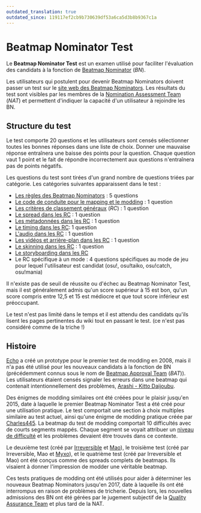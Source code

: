 ```yaml
---
outdated_translation: true
outdated_since: 119117ef2cb9b730639df53a6ca5d3b8b9367c1a
---
```


# Beatmap Nominator Test

Le **Beatmap Nominator Test** est un examen utilisé pour faciliter l'évaluation des candidats à la fonction de [Beatmap Nominator](/wiki/People/Beatmap_Nominators) (*BN*).

Les utilisateurs qui postulent pour devenir Beatmap Nominators doivent passer un test sur le [site web des Beatmap Nominators](https://bn.mappersguild.com/). Les résultats du test sont visibles par les membres de la [Nomination Assessment Team](/wiki/People/Nomination_Assessment_Team) (*NAT*) et permettent d'indiquer la capacité d'un utilisateur à rejoindre les BN.

## Structure du test

Le test comporte 20 questions et les utilisateurs sont censés sélectionner toutes les bonnes réponses dans une liste de choix. Donner une mauvaise réponse entraînera une baisse des points pour la question. Chaque question vaut 1 point et le fait de répondre incorrectement aux questions n'entraînera pas de points négatifs.

Les questions du test sont tirées d'un grand nombre de questions triées par catégorie. Les catégories suivantes apparaissent dans le test :

- [Les règles des Beatmap Nominators](/wiki/People/Beatmap_Nominators/Rules) : 5 questions
- [Le code de conduite pour le mapping et le modding](/wiki/Rules/Code_of_conduct_for_modding_and_mapping) : 1 question
- [Les critères de classement généraux](/wiki/Ranking_criteria#général) (*RC*) : 1 question
- [Le spread dans les RC](/wiki/Ranking_criteria#beatmap) : 1 question
- [Les métadonnées dans les RC](/wiki/Ranking_criteria#metadata) : 1 question
- [Le timing dans les RC](/wiki/Ranking_criteria#timing): 1 question
- [L'audio dans les RC](/wiki/Ranking_criteria#audio) : 1 question
- [Les vidéos et arrière-plan dans les RC](/wiki/Ranking_criteria#vidéo-et-arrière-plan) : 1 question
- [Le skinning dans les RC](/wiki/Ranking_criteria#skinning) : 1 question
- [Le storyboarding dans les RC](/wiki/Ranking_criteria#storyboarding)
- Le RC spécifique à un mode : 4 questions spécifiques au mode de jeu pour lequel l'utilisateur est candidat (osu!, osu!taiko, osu!catch, osu!mania)

Il n'existe pas de seuil de réussite ou d'échec au Beatmap Nominator Test, mais il est généralement admis qu'un score supérieur à 15 est bon, qu'un score compris entre 12,5 et 15 est médiocre et que tout score inférieur est préoccupant.

Le test n'est pas limité dans le temps et il est attendu des candidats qu'ils lisent les pages pertinentes du wiki tout en passant le test. (ce n'est pas considéré comme de la triche !)

## Histoire

[Echo](https://osu.ppy.sh/users/431) a créé un prototype pour le premier test de modding en 2008, mais il n'a pas été utilisé pour les nouveaux candidats à la fonction de BN (précédemment connus sous le nom de [Beatmap Approval Team](/wiki/People/Beatmap_Appreciation_Team) (*BAT*)). Les utilisateurs étaient censés signaler les erreurs dans une beatmap qui contenait intentionnellement des problèmes, [Arashi - Kitto Daijoubu](http://up.ppy.sh/files/Arashi%20-%20Kitto%20Daijoubu.rar).

Des énigmes de modding similaires ont été créées pour le plaisir jusqu'en 2015, date à laquelle le premier Beatmap Nominator Test a été créé pour une utilisation pratique. Le test comportait une section à choix multiples similaire au test actuel, ainsi qu'une énigme de modding pratique créée par [Charles445](https://osu.ppy.sh/users/85000). La beatmap du test de modding comportait 10 difficultés avec de courts segments mappés. Chaque segment se voyait attribuer un [niveau de difficulté](/wiki/Beatmap/Difficulty) et les problèmes devaient être trouvés dans ce contexte.

Le deuxième test (créé par [Irreversible](https://osu.ppy.sh/users/1287964) et [Mao](https://osu.ppy.sh/users/2204515)), le troisième test (créé par Irreversible, Mao et [Myxo](https://osu.ppy.sh/users/2202645)), et le quatrième test (créé par Irreversible et Mao) ont été conçus comme des spreads complets de beatmaps. Ils visaient à donner l'impression de modder une véritable beatmap.

Ces tests pratiques de modding ont été utilisés pour aider à déterminer les nouveaux Beatmap Nominators jusqu'en 2017, date à laquelle ils ont été interrompus en raison de problèmes de tricherie. Depuis lors, les nouvelles admissions des BN ont été gérées par le jugement subjectif de la [Quality Assurance Team](/wiki/People/Quality_Assurance_Team) et plus tard de la NAT.

